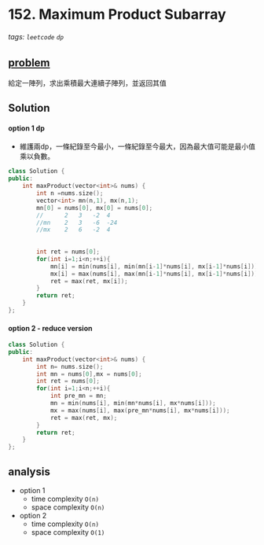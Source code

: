 # 152. Maximum Product Subarray

###### tags: `leetcode` `dp`


## [problem](https://leetcode.com/problems/maximum-product-subarray/)

給定一陣列，求出乘積最大連續子陣列，並返回其值


## Solution

#### option 1 dp
- 維護兩dp，一條紀錄至今最小，一條紀錄至今最大，因為最大值可能是最小值乘以負數。
```c++
class Solution {
public:
    int maxProduct(vector<int>& nums) {
        int n =nums.size();
        vector<int> mn(n,1), mx(n,1);
        mn[0] = nums[0], mx[0] = nums[0];
        //      2   3   -2  4
        //mn    2   3   -6  -24
        //mx    2   6   -2  4
        
        
        int ret = nums[0];
        for(int i=1;i<n;++i){
            mn[i] = min(nums[i], min(mn[i-1]*nums[i], mx[i-1]*nums[i]));
            mx[i] = max(nums[i], max(mn[i-1]*nums[i], mx[i-1]*nums[i]));
            ret = max(ret, mx[i]);
        }
        return ret;
    }
};
```


#### option 2 - reduce version 
```c++
class Solution {
public:
    int maxProduct(vector<int>& nums) {
        int n= nums.size();
        int mn = nums[0],mx = nums[0];
        int ret = nums[0];
        for(int i=1;i<n;++i){
            int pre_mn = mn;
            mn = min(nums[i], min(mn*nums[i], mx*nums[i]));
            mx = max(nums[i], max(pre_mn*nums[i], mx*nums[i]));
            ret = max(ret, mx);
        }
        return ret;
    }
};
```
## analysis
- option 1
    - time complexity `O(n)`
    - space complexity `O(n)`
- option 2 
    - time complexity `O(n)`
    - space complexity `O(1)`
